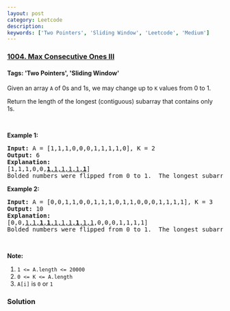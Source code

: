 ```yaml
---
layout: post
category: Leetcode
description: 
keywords: ['Two Pointers', 'Sliding Window', 'Leetcode', 'Medium']
---
```

### [1004. Max Consecutive Ones III](https://leetcode.com/problems/max-consecutive-ones-iii)

#### Tags: 'Two Pointers', 'Sliding Window'

<div class="content__u3I1 question-content__JfgR"><div><p>Given an array <code>A</code> of 0s and 1s, we may change up to <code>K</code> values from 0 to 1.</p>
<p>Return the length of the longest (contiguous) subarray that contains only 1s. </p>
<p> </p>
<div>
<p><strong>Example 1:</strong></p>
<pre><strong>Input: </strong>A = <span id="example-input-1-1">[1,1,1,0,0,0,1,1,1,1,0]</span>, K = <span id="example-input-1-2">2</span>
<strong>Output: </strong><span id="example-output-1">6</span>
<strong>Explanation: </strong>
[1,1,1,0,0,<u><strong>1</strong>,1,1,1,1,<strong>1</strong></u>]
Bolded numbers were flipped from 0 to 1.  The longest subarray is underlined.</pre>
<div>
<p><strong>Example 2:</strong></p>
<pre><strong>Input: </strong>A = <span id="example-input-2-1">[0,0,1,1,0,0,1,1,1,0,1,1,0,0,0,1,1,1,1]</span>, K = <span id="example-input-2-2">3</span>
<strong>Output: </strong><span id="example-output-2">10</span>
<strong>Explanation: </strong>
[0,0,<u>1,1,<b>1</b>,<strong>1</strong>,1,1,1,<strong>1</strong>,1,1</u>,0,0,0,1,1,1,1]
Bolded numbers were flipped from 0 to 1.  The longest subarray is underlined.
</pre>
<p> </p>
<p><strong><span>Note:</span></strong></p>
<ol>
<li><code>1 &lt;= A.length &lt;= 20000</code></li>
<li><code>0 &lt;= K &lt;= A.length</code></li>
<li><code>A[i]</code> is <code>0</code> or <code>1</code> </li>
</ol>
</div>
</div>
</div></div>

### Solution
